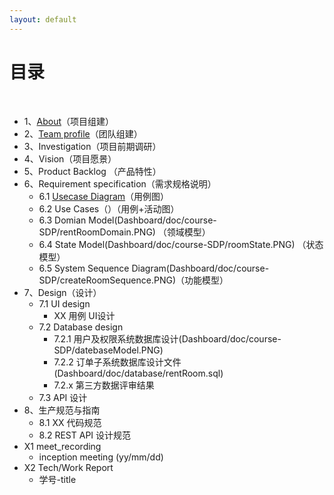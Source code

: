 ```yaml
---
layout: default
---
```


# [](#TOC)目录

&nbsp;&nbsp; 

* 1、[About](Dashboard/01-about)（项目组建）
* 2、[Team profile](02-team-profile)（团队组建）
* 3、Investigation（项目前期调研）
* 4、Vision（项目愿景）
* 5、Product Backlog （产品特性）
* 6、Requirement specification（需求规格说明）
    - 6.1 [Usecase Diagram](doc/usecase_diagram)（用例图）
    - 6.2 Use Cases（）（用例+活动图）
    - 6.3 Domian Model(Dashboard/doc/course-SDP/rentRoomDomain.PNG) （领域模型）
    - 6.4 State Model(Dashboard/doc/course-SDP/roomState.PNG) （状态模型）
    - 6.5 System Sequence Diagram(Dashboard/doc/course-SDP/createRoomSequence.PNG)（功能模型）
* 7、Design（设计）
    - 7.1 UI design
        - XX 用例 UI设计
    - 7.2 Database design
        - 7.2.1 用户及权限系统数据库设计(Dashboard/doc/course-SDP/datebaseModel.PNG)
        - 7.2.2 订单子系统数据库设计文件(Dashboard/doc/database/rentRoom.sql)
        - 7.2.x 第三方数据评审结果
    - 7.3 API 设计
* 8、生产规范与指南
    - 8.1 XX 代码规范
    - 8.2 REST API 设计规范
* X1 meet_recording
    - inception meeting (yy/mm/dd)
* X2 Tech/Work Report
    - 学号-title
